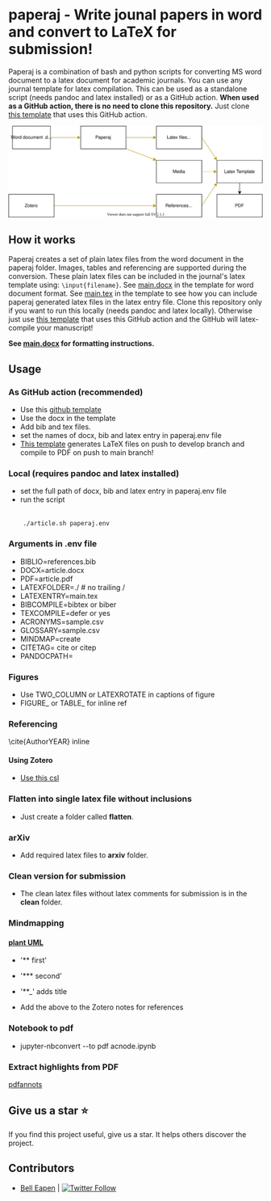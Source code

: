# paperaj - Write jounal papers in word and convert to LaTeX for submission!

Paperaj is a combination of bash and python scripts for converting MS word document to a latex document for academic journals. You can use any journal template for latex compilation. This can be used as a standalone script (needs pandoc and latex installed) or as a GitHub action. **When used as a GitHub action, there is no need to clone this repository.** Just clone [this template](https://github.com/dermatologist/paperaj-public-template) that uses this GitHub action.

[![paperaj](https://github.com/dermatologist/paperaj/blob/develop/paperaj.drawio.svg)](https://github.com/dermatologist/paperaj/blob/develop/paperaj.drawio.svg)

## How it works
Paperaj creates a set of plain latex files from the word document in the paperaj folder. Images, tables and referencing are supported during the conversion. These plain latex files can be included in the journal's latex template using: ``` \input{filename} ```. See [main.docx](https://github.com/dermatologist/paperaj-public-template/blob/master/main.docx) in the template for word document format. See [main.tex](https://github.com/dermatologist/paperaj-public-template/blob/master/main.tex) in the template to see how you can include paperaj generated latex files in the latex entry file. Clone this repository only if you want to run this locally (needs pandoc and latex locally). Otherwise just use [this template](https://github.com/dermatologist/paperaj-public-template) that uses this GitHub action and the GitHub will latex-compile your manuscript!

**See [main.docx](https://github.com/dermatologist/paperaj-public-template/blob/master/main.docx) for formatting instructions.**

## Usage

### As GitHub action (recommended)
* Use this [github template](https://github.com/dermatologist/paperaj-public-template)
* Use the docx in the template
* Add bib and tex files.
* set the names of docx, bib and latex entry in paperaj.env file
* [This template](https://github.com/dermatologist/paperaj-public-template) generates LaTeX files on push to develop branch and compile to PDF on push to main branch!

### Local (requires pandoc and latex installed)

* set the full path of docx, bib and latex entry in paperaj.env file
* run the script

```

    ./article.sh paperaj.env

```


### Arguments in .env file

* BIBLIO=references.bib
* DOCX=article.docx
* PDF=article.pdf
* LATEXFOLDER=./ # no trailing /
* LATEXENTRY=main.tex
* BIBCOMPILE=bibtex or biber
* TEXCOMPILE=defer or yes
* ACRONYMS=sample.csv
* GLOSSARY=sample.csv
* MINDMAP=create
* CITETAG= cite or citep
* PANDOCPATH=
### Figures

* Use TWO_COLUMN or LATEXROTATE in captions of figure
* FIGURE_ or TABLE_ for inline ref

### Referencing

\cite{AuthorYEAR} inline

#### Using Zotero

* [Use this csl](word2latex-pandoc.csl)

### Flatten into single latex file without inclusions

* Just create a folder called **flatten**.

### arXiv

* Add required latex files to **arxiv** folder.

### Clean version for submission

* The clean latex files without latex comments for submission is in the **clean** folder.

### Mindmapping

#### [plant UML](https://github.com/plantuml/plantuml/releases/download/v1.2022.14/plantuml-1.2022.14.jar)

* '** first'
* '*** second'
* '**_' adds title

* Add the above to the Zotero notes for references

### Notebook to pdf
* jupyter-nbconvert --to pdf acnode.ipynb

### Extract highlights from PDF
[pdfannots](https://pypi.org/project/pdfannots/)

## Give us a star ⭐️
If you find this project useful, give us a star. It helps others discover the project.
## Contributors

* [Bell Eapen](https://nuchange.ca) | [![Twitter Follow](https://img.shields.io/twitter/follow/beapen?style=social)](https://twitter.com/beapen)